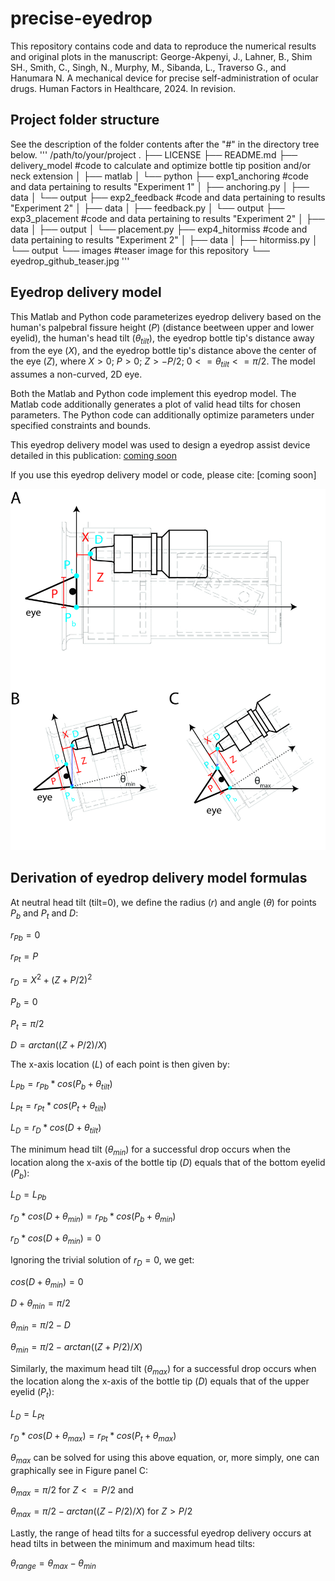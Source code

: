 # precise-eyedrop
This repository contains code and data to reproduce the numerical results and original plots in the manuscript:
George-Akpenyi, J., Lahner, B., Shim SH., Smith, C., Singh, N., Murphy, M., Sibanda, L., Traverso G., and Hanumara N.
A mechanical device for precise self-administration of ocular drugs.
Human Factors in Healthcare, 2024.
In revision.
## Project folder structure
See the description of the folder contents after the "#" in the directory tree below.
'''
/path/to/your/project
.
├── LICENSE
├── README.md
├── delivery_model #code to calculate and optimize bottle tip position and/or neck extension 
│   ├── matlab
│   └── python
├── exp1_anchoring #code and data pertaining to results "Experiment 1" 
│   ├── anchoring.py
│   ├── data
│   └── output
├── exp2_feedback #code and data pertaining to results "Experiment 2"
│   ├── data
│   ├── feedback.py
│   └── output
├── exp3_placement #code and data pertaining to results "Experiment 2"
│   ├── data
│   ├── output
│   └── placement.py
├── exp4_hitormiss #code and data pertaining to results "Experiment 2"
│   ├── data
│   ├── hitormiss.py
│   └── output
└── images #teaser image for this repository
    └── eyedrop_github_teaser.jpg
'''
## Eyedrop delivery model

This Matlab and Python code parameterizes eyedrop delivery based on the human's palpebral fissure height ($P$) (distance beetween upper and lower eyelid), the human's head tilt ($\theta_{tilt}$), the eyedrop bottle tip's distance away from the eye ($X$), and the eyedrop bottle tip's distance above the center of the eye ($Z$), where $X>0$; $P>0$; $Z>-P/2$; $0<=\theta_{tilt}<=\pi/2$. The model assumes a non-curved, 2D eye.

Both the Matlab and Python code implement this eyedrop model. The Matlab code additionally generates a plot of valid head tilts for chosen parameters. The Python code can additionally optimize parameters under specified constraints and bounds.

This eyedrop delivery model was used to design a eyedrop assist device detailed in this publication: [coming soon](link)

If you use this eyedrop delivery model or code, please cite: [coming soon]

![eyedrop model](/images/eyedrop_github_teaser.jpg)

## Derivation of eyedrop delivery model formulas

At neutral head tilt (tilt=0), we define the radius ($r$) and angle ($\theta$) for points $P_b$ and $P_t$ and $D$:

$r_{Pb}=0$

$r_{Pt}=P$

$r_D=X^2+(Z+P/2)^2$

$P_b=0$

$P_t=\pi/2$

$D=arctan((Z+P/2)/X)$

The x-axis location ($L$) of each point is then given by:

$L_{Pb}=r_{Pb}*cos(P_b+\theta_{tilt})$

$L_{Pt}=r_{Pt}*cos(P_t+\theta_{tilt})$

$L_D=r_D*cos(D+\theta_{tilt})$

The minimum head tilt ($\theta_{min}$) for a successful drop occurs when the location along the x-axis of the bottle tip ($D$) equals that of the bottom eyelid ($P_b$):

$L_D=L_{Pb}$

$r_D*cos(D+\theta_{min})=r_{Pb}*cos(P_b+\theta_{min})$

$r_D*cos(D+\theta_{min})=0$

Ignoring the trivial solution of $r_D=0$, we get:

$cos(D+\theta_{min})=0$

$D+\theta_{min}=\pi/2$

$\theta_{min}=\pi/2-D$

$\theta_{min}=\pi/2-arctan((Z+P/2)/X)$

Similarly, the maximum head tilt ($\theta_{max}$) for a successful drop occurs when the location along the x-axis of the bottle tip ($D$) equals that of the upper eyelid ($P_t$):

$L_D=L_{Pt}$

$r_D*cos(D+\theta_{max})=r_{Pt}*cos(P_t+\theta_{max})$

$\theta_{max}$ can be solved for using this above equation, or, more simply, one can graphically see in Figure panel C:

$\theta_{max}=\pi/2$ for $Z<=P/2$ and

$\theta_{max}=\pi/2-arctan((Z-P/2)/X)$ for $Z>P/2$

Lastly, the range of head tilts for a successful eyedrop delivery occurs at head tilts in between the minimum and maximum head tilts:

$\theta_{range}=\theta_{max}-\theta_{min}$

